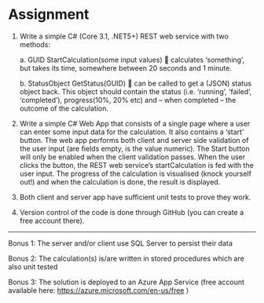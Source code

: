 # Assignment
1.	Write a simple C# (Core 3.1, .NET5+) REST web service with two methods:

    a. GUID StartCalculation(some input values)  calculates ‘something’, but takes its time, somewhere between 20 seconds and 1 minute.

    b.	StatusObject GetStatus(GUID)  can be called to get a (JSON) status object back. This object should contain the status (i.e. ‘running’, ‘failed’, ‘completed’), progress(10%, 20% etc) and – when completed – the outcome of the calculation.

2.	Write a simple C# Web App that consists of a single page where a user can enter some input data for the calculation. It also contains a ‘start’ button.
The web app performs both client and server side validation of the user input (are fields empty, is the value numeric). The Start button will only be enabled when the client validation passes.
When the user clicks the button, the REST web service’s startCalculation is fed with the user input. The progress of the calculation is visualised (knock yourself out!) and when the calculation is done, the result is displayed.
 
3.	Both client and server app have sufficient unit tests to prove they work.
4.	Version control of the code is done through GitHub (you can create a free account there).
 ---
Bonus 1: The server and/or client use SQL Server to persist their data

Bonus 2: The calculation(s) is/are written in stored procedures which are also unit tested

Bonus 3: The solution is deployed to an Azure App Service (free account available here: https://azure.microsoft.com/en-us/free )